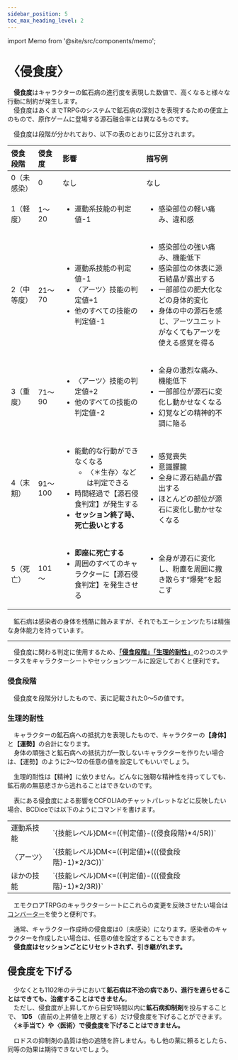 ```yaml
---
sidebar_position: 5
toc_max_heading_level: 2
---
```


import Memo from '@site/src/components/memo';

# 〈侵食度〉

　**侵食度**はキャラクターの鉱石病の進行度を表現した数値で、高くなると様々な行動に制約が発生します。  
　侵食度はあくまでTRPGのシステムで鉱石病の深刻さを表現するための便宜上のもので、原作ゲームに登場する源石融合率とは異なるものです。

　侵食度は段階が分かれており、以下の表のとおりに区分されます。

|侵食段階|侵食度|影響|描写例|
|:--|:--|:--|:--|
|0（未感染）|0|なし|なし|
|1（軽度）|1～20|<ul><li>運動系技能の判定値-1</li></ul>|<ul><li>感染部位の軽い痛み、違和感</li></ul>|
|2（中等度）|21～70|<ul><li>運動系技能の判定値-1</li><li>〈アーツ〉技能の判定値+1</li><li>他のすべての技能の判定値-1</li></ul>|<ul><li>感染部位の強い痛み、機能低下</li><li>感染部位の体表に源石結晶が露出する</li><li>一部部位の肥大化などの身体的変化</li><li>身体の中の源石を感じ、アーツユニットがなくてもアーツを使える感覚を得る</li></ul>|
|3（重度）|71～90|<ul><li>〈アーツ〉技能の判定値+2</li><li>他のすべての技能の判定値-2</li></ul>|<ul><li>全身の激烈な痛み、機能低下</li><li>一部部位が源石に変化し動かせなくなる</li><li>幻覚などの精神的不調に陥る</li></ul>|
|4（末期）|91～100|<ul><li>能動的な行動ができなくなる<ul><li>〈＊生存〉などは判定できる</li></ul></li><li>時間経過で【源石侵食判定】が発生する</li><li>**セッション終了時、死亡扱いとする**</li></ul>|<ul><li>感覚喪失</li><li>意識朦朧</li><li>全身に源石結晶が露出する</li><li>ほとんどの部位が源石に変化し動かせなくなる</li></ul>|
|5（死亡）|101～|<ul><li>**即座に死亡する**</li><li>周囲のすべてのキャラクターに【源石侵食判定】を発生させる</li></ul>|<ul><li>全身が源石に変化し、粉塵を周囲に撒き散らす“爆発”を起こす</li></ul>|

<Memo>
　鉱石病は感染者の身体を残酷に蝕みますが、それでもエーシェンツたちは精強な身体能力を持っています。
</Memo>

----

　侵食度に関わる判定に使用するため、<u>**「侵食段階」「生理的耐性」**</u>の2つのステータスをキャラクターシートやセッションツールに設定しておくと便利です。

### 侵食段階

　侵食度を段階分けしたもので、表に記載された0～5の値です。

### 生理的耐性

　キャラクターの鉱石病への抵抗力を表現したもので、キャラクターの<b>【身体】</b>と<b>【運勢】</b>の合計になります。  
　身体の頑強さと鉱石病への抵抗力が一致しないキャラクターを作りたい場合は、【運勢】のように2～12の任意の値を設定してもいいでしょう。

<Memo>
　生理的耐性は【精神】に依りません。どんなに強靭な精神性を持ってしても、鉱石病の無慈悲さから逃れることはできないのです。
</Memo>

　表にある侵食度による影響をCCFOLIAのチャットパレットなどに反映したい場合、BCDiceでは以下のようにコマンドを書けます。

<table>
    <tbody>
        <tr>
            <td>運動系技能</td>
            <td>`{技能レベル}DM<=({判定値}-({侵食段階}*4/5R))`</td>
        </tr>
        <tr>
            <td>〈アーツ〉</td>
            <td>`{技能レベル}DM<=({判定値}+(({侵食段階}-1)*2/3C))`</td>
        </tr>
        <tr>
            <td>ほかの技能</td>
            <td>`{技能レベル}DM<=({判定値}-(({侵食段階}-1)*2/3R))`</td>
        </tr>
    </tbody>
</table>

　エモクロアTRPGのキャラクターシートにこれらの変更を反映させたい場合は[コンバーター](/converter)を使うと便利です。

　通常、キャラクター作成時の侵食度は0（未感染）になります。感染者のキャラクターを作成したい場合は、任意の値を設定することもできます。  
　**侵食度はセッションごとにリセットされず、引き継がれます。**

## 侵食度を下げる

　少なくとも1102年のテラにおいて<b>鉱石病は不治の病であり、進行を遅らせることはできても、治癒することはできません</b>。  
　ただし、侵食度が上昇してから目安1時間以内に<b>鉱石病抑制剤</b>を投与することで、 **1D5** （直前の上昇値を上限とする）だけ侵食度を下げることができます。  
　**〈＊手当て〉や〈医術〉で侵食度を下げることはできません。**

<Memo>
　ロドスの抑制剤の品質は他の追随を許しません。もし他の薬に頼るとしたら、同等の効果は期待できないでしょう。
</Memo>
